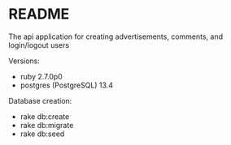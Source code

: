 # README

The api application for creating advertisements, comments, and login/logout users

Versions:
* ruby 2.7.0p0
* postgres (PostgreSQL) 13.4

Database creation:
* rake db:create
* rake db:migrate
* rake db:seed



